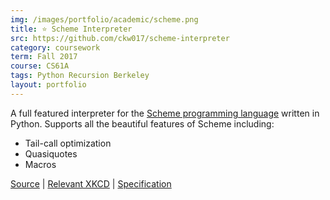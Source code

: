 ```yaml
---
img: /images/portfolio/academic/scheme.png
title: ⭐ Scheme Interpreter
src: https://github.com/ckw017/scheme-interpreter
category: coursework
term: Fall 2017
course: CS61A
tags: Python Recursion Berkeley
layout: portfolio
---
```


A full featured interpreter for the [Scheme programming language](https://en.wikipedia.org/wiki/Scheme_%28programming_language%29)
written in Python. Supports all the beautiful features of Scheme including:

* Tail-call optimization
* Quasiquotes
* Macros

[Source](https://github.com/ckw017/scheme-interpreter/) |
[Relevant XKCD](https://xkcd.com/297/) |
[Specification](https://inst.eecs.berkeley.edu/~cs61a/fa17/articles/scheme-spec.html)